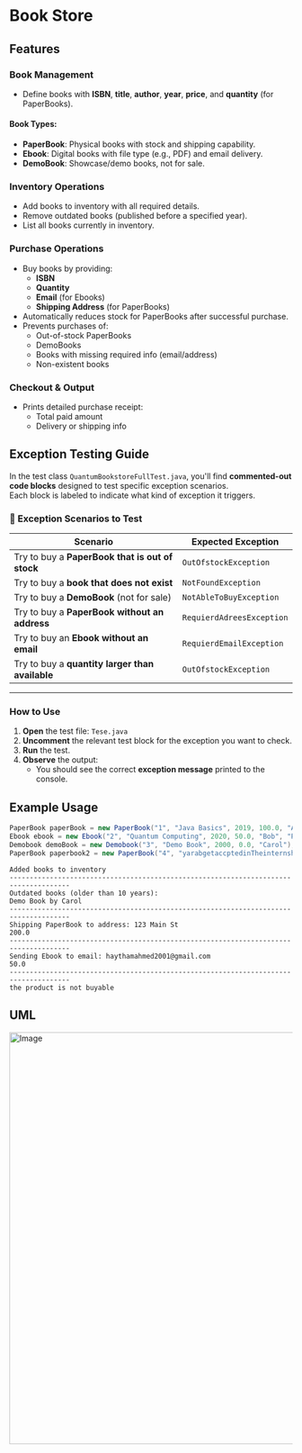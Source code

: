 # Book Store


## Features

###  Book Management
- Define books with **ISBN**, **title**, **author**, **year**, **price**, and **quantity** (for PaperBooks).

#### Book Types:
- **PaperBook**: Physical books with stock and shipping capability.
- **Ebook**: Digital books with file type (e.g., PDF) and email delivery.
- **DemoBook**: Showcase/demo books, not for sale.



###  Inventory Operations
- Add books to inventory with all required details.
- Remove outdated books (published before a specified year).
- List all books currently in inventory.



###  Purchase Operations
- Buy books by providing:
  - **ISBN**
  - **Quantity**
  - **Email** (for Ebooks)
  - **Shipping Address** (for PaperBooks)
- Automatically reduces stock for PaperBooks after successful purchase.
- Prevents purchases of:
  - Out-of-stock PaperBooks
  - DemoBooks
  - Books with missing required info (email/address)
  - Non-existent books



### Checkout & Output
- Prints detailed purchase receipt:
  - Total paid amount
  - Delivery or shipping info

 
 ##  Exception Testing Guide

In the test class `QuantumBookstoreFullTest.java`, you'll find **commented-out code blocks** designed to test specific exception scenarios.  
Each block is labeled to indicate what kind of exception it triggers.

### 📌 Exception Scenarios to Test

| Scenario | Expected Exception |
|----------|--------------------|
| Try to buy a **PaperBook that is out of stock** | `OutOfstockException` |
| Try to buy a **book that does not exist** | `NotFoundException` |
| Try to buy a **DemoBook** (not for sale) | `NotAbleToBuyException` |
| Try to buy a **PaperBook without an address** | `RequierdAdreesException` |
| Try to buy an **Ebook without an email** | `RequierdEmailException` |
| Try to buy a **quantity larger than available** | `OutOfstockException` |

---

### How to Use

1. **Open** the test file: `Tese.java`
2. **Uncomment** the relevant test block for the exception you want to check.
3. **Run** the test.
4. **Observe** the output:
   - You should see the correct **exception message** printed to the console.


##  Example Usage

```java
PaperBook paperBook = new PaperBook("1", "Java Basics", 2019, 100.0, "Alice", 10);
Ebook ebook = new Ebook("2", "Quantum Computing", 2020, 50.0, "Bob", "PDF");
Demobook demoBook = new Demobook("3", "Demo Book", 2000, 0.0, "Carol");
PaperBook paperbook2 = new PaperBook("4", "yarabgetaccptedinTheinternship", 2024, 1.0, "haytham", 12);

```

```
Added books to inventory
-------------------------------------------------------------------------------------
Outdated books (older than 10 years):
Demo Book by Carol
-------------------------------------------------------------------------------------
Shipping PaperBook to address: 123 Main St
200.0
-------------------------------------------------------------------------------------
Sending Ebook to email: haythamahmed2001@gmail.com
50.0
-------------------------------------------------------------------------------------
the product is not buyable
```

## UML
<img width="3052" height="732" alt="Image" src="https://github.com/user-attachments/assets/15b189f8-270a-4da2-b78c-91dbe29dfa92" />







